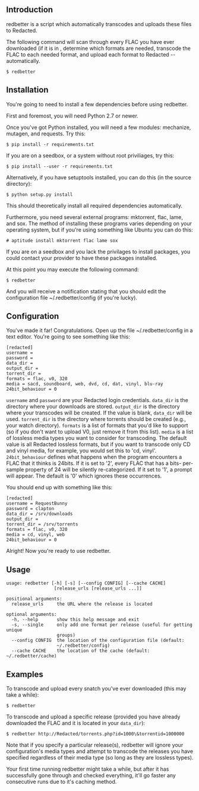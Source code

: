 Introduction
------------

redbetter is a script which automatically transcodes and uploads these
files to Redacted.

The following command will scan through every FLAC you have ever
downloaded (if it is in , determine which formats are needed, transcode the FLAC to
each needed format, and upload each format to Redacted -- automatically.

    $ redbetter

Installation
------------

You're going to need to install a few dependencies before using
redbetter.

First and foremost, you will need Python 2.7 or newer.

Once you've got Python installed, you will need a few modules: mechanize,
mutagen, and requests. Try this:

    $ pip install -r requirements.txt


If you are on a seedbox, or a system without root priviliages, try this:


    $ pip install --user -r requirements.txt


Alternatively, if you have setuptools installed, you can do this (in the
source directory):

    $ python setup.py install

This should theoretically install all required dependencies
automatically.

Furthermore, you need several external programs: mktorrent, flac,
lame, and sox. The method of installing these programs varies
depending on your operating system, but if you're using something like
Ubuntu you can do this:

    # aptitude install mktorrent flac lame sox


If you are on a seedbox and you lack the privilages to install packages,
you could contact your provider to have these packages installed.

At this point you may execute the following command:

    $ redbetter

And you will receive a notification stating that you should edit the
configuration file \~/.redbetter/config (if you're lucky).

Configuration
-------------

You've made it far! Congratulations. Open up the file
\~/.redbetter/config in a text editor. You're going to see something
like this:

    [redacted]
    username =
    password =
    data_dir =
    output_dir =
    torrent_dir =
    formats = flac, v0, 320
    media = sacd, soundboard, web, dvd, cd, dat, vinyl, blu-ray
    24bit_behaviour = 0

`username` and `password` are your Redacted login credentials.
`data_dir` is the directory where your downloads are stored.
`output_dir` is the directory where your transcodes will be created. If
the value is blank, `data_dir` will be used.
`torrent_dir` is the directory where torrents should be created (e.g.,
your watch directory). `formats` is a list of formats that you'd like to
support (so if you don't want to upload V0, just remove it from this
list).
`media` is a list of lossless media types you want to consider for
transcoding. The default value is all Redacted lossless formats, but if
you want to transcode only CD and vinyl media, for example, you would
set this to 'cd, vinyl'.
`24bit_behaviour` defines what happens when the program encounters a FLAC
that it thinks is 24bits. If it is set to '2', every FLAC that has a bits-
per-sample property of 24 will be silently re-categorized. If it set to '1',
a prompt will appear. The default is '0' which ignores these occurrences.

You should end up with something like this:

    [redacted]
    username = RequestBunny
    password = clapton
    data_dir = /srv/downloads
    output_dir =
    torrent_dir = /srv/torrents
    formats = flac, v0, 320
    media = cd, vinyl, web
    24bit_behaviour = 0

Alright! Now you're ready to use redbetter.

Usage
-----

    usage: redbetter [-h] [-s] [--config CONFIG] [--cache CACHE]
                      [release_urls [release_urls ...]]

    positional arguments:
      release_urls     the URL where the release is located

    optional arguments:
      -h, --help       show this help message and exit
      -s, --single     only add one format per release (useful for getting unique
                       groups)
      --config CONFIG  the location of the configuration file (default:
                       ~/.redbetter/config)
      --cache CACHE    the location of the cache (default: ~/.redbetter/cache)

Examples
--------

To transcode and upload every snatch you've ever downloaded (this may
take a while):

    $ redbetter

To transcode and upload a specific release (provided you have already
downloaded the FLAC and it is located in your `data_dir`):

    $ redbetter http://Redacted/torrents.php?id=1000\&torrentid=1000000

Note that if you specify a particular release(s), redbetter will
ignore your configuration's media types and attempt to transcode the
releases you have specified regardless of their media type (so long as
they are lossless types).

Your first time running redbetter might take a while, but after it has
successfully gone through and checked everything, it'll go faster any
consecutive runs due to it's caching method.

